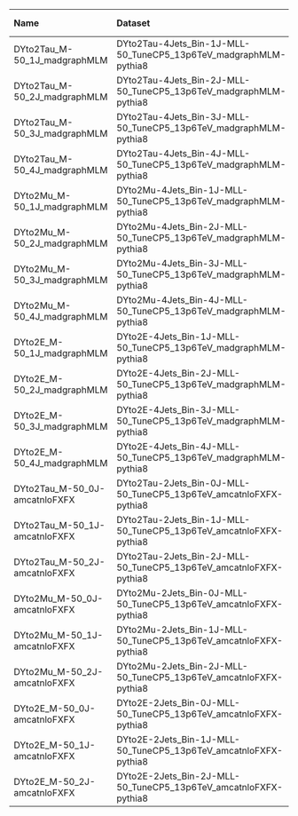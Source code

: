 | Name                          | Dataset                                                           | Root Status                       | NanoV15 Status                    | Chained Request                                                                                                                                                                                                         | RunIII2024Summer24 Root Request     |
|:------------------------------|:------------------------------------------------------------------|:----------------------------------|:----------------------------------|:------------------------------------------------------------------------------------------------------------------------------------------------------------------------------------------------------------------------|:------------------------------------|
| DYto2Tau_M-50_1J_madgraphMLM  | DYto2Tau-4Jets_Bin-1J-MLL-50_TuneCP5_13p6TeV_madgraphMLM-pythia8  | $${\color{red}\textbf{MISSING}}$$ | $${\color{red}\textbf{MISSING}}$$ | N/A                                                                                                                                                                                                                     | NONE                                |
| DYto2Tau_M-50_2J_madgraphMLM  | DYto2Tau-4Jets_Bin-2J-MLL-50_TuneCP5_13p6TeV_madgraphMLM-pythia8  | $${\color{red}\textbf{MISSING}}$$ | $${\color{red}\textbf{MISSING}}$$ | N/A                                                                                                                                                                                                                     | NONE                                |
| DYto2Tau_M-50_3J_madgraphMLM  | DYto2Tau-4Jets_Bin-3J-MLL-50_TuneCP5_13p6TeV_madgraphMLM-pythia8  | $${\color{red}\textbf{MISSING}}$$ | $${\color{red}\textbf{MISSING}}$$ | N/A                                                                                                                                                                                                                     | NONE                                |
| DYto2Tau_M-50_4J_madgraphMLM  | DYto2Tau-4Jets_Bin-4J-MLL-50_TuneCP5_13p6TeV_madgraphMLM-pythia8  | $${\color{red}\textbf{MISSING}}$$ | $${\color{red}\textbf{MISSING}}$$ | N/A                                                                                                                                                                                                                     | NONE                                |
| DYto2Mu_M-50_1J_madgraphMLM   | DYto2Mu-4Jets_Bin-1J-MLL-50_TuneCP5_13p6TeV_madgraphMLM-pythia8   | $${\color{red}\textbf{MISSING}}$$ | $${\color{red}\textbf{MISSING}}$$ | N/A                                                                                                                                                                                                                     | NONE                                |
| DYto2Mu_M-50_2J_madgraphMLM   | DYto2Mu-4Jets_Bin-2J-MLL-50_TuneCP5_13p6TeV_madgraphMLM-pythia8   | $${\color{red}\textbf{MISSING}}$$ | $${\color{red}\textbf{MISSING}}$$ | N/A                                                                                                                                                                                                                     | NONE                                |
| DYto2Mu_M-50_3J_madgraphMLM   | DYto2Mu-4Jets_Bin-3J-MLL-50_TuneCP5_13p6TeV_madgraphMLM-pythia8   | $${\color{red}\textbf{MISSING}}$$ | $${\color{red}\textbf{MISSING}}$$ | N/A                                                                                                                                                                                                                     | NONE                                |
| DYto2Mu_M-50_4J_madgraphMLM   | DYto2Mu-4Jets_Bin-4J-MLL-50_TuneCP5_13p6TeV_madgraphMLM-pythia8   | $${\color{red}\textbf{MISSING}}$$ | $${\color{red}\textbf{MISSING}}$$ | N/A                                                                                                                                                                                                                     | NONE                                |
| DYto2E_M-50_1J_madgraphMLM    | DYto2E-4Jets_Bin-1J-MLL-50_TuneCP5_13p6TeV_madgraphMLM-pythia8    | $${\color{red}\textbf{MISSING}}$$ | $${\color{red}\textbf{MISSING}}$$ | N/A                                                                                                                                                                                                                     | NONE                                |
| DYto2E_M-50_2J_madgraphMLM    | DYto2E-4Jets_Bin-2J-MLL-50_TuneCP5_13p6TeV_madgraphMLM-pythia8    | $${\color{red}\textbf{MISSING}}$$ | $${\color{red}\textbf{MISSING}}$$ | N/A                                                                                                                                                                                                                     | NONE                                |
| DYto2E_M-50_3J_madgraphMLM    | DYto2E-4Jets_Bin-3J-MLL-50_TuneCP5_13p6TeV_madgraphMLM-pythia8    | $${\color{red}\textbf{MISSING}}$$ | $${\color{red}\textbf{MISSING}}$$ | N/A                                                                                                                                                                                                                     | NONE                                |
| DYto2E_M-50_4J_madgraphMLM    | DYto2E-4Jets_Bin-4J-MLL-50_TuneCP5_13p6TeV_madgraphMLM-pythia8    | $${\color{red}\textbf{MISSING}}$$ | $${\color{red}\textbf{MISSING}}$$ | N/A                                                                                                                                                                                                                     | NONE                                |
| DYto2Tau_M-50_0J-amcatnloFXFX | DYto2Tau-2Jets_Bin-0J-MLL-50_TuneCP5_13p6TeV_amcatnloFXFX-pythia8 | $${\color{green}\textbf{DONE}}$$  | $${\color{green}\textbf{DONE}}$$  | [here](https://cms-pdmv-prod.web.cern.ch/mcm/requests?page=0&member_of_chain=GEN-chain_RunIII2024Summer24wmLHEGS_flowRunIII2024Summer24DRPremix_flowRunIII2024Summer24MiniAODv6_flowRunIII2024Summer24NanoAODv15-00053) | GEN-RunIII2024Summer24wmLHEGS-00053 |
| DYto2Tau_M-50_1J-amcatnloFXFX | DYto2Tau-2Jets_Bin-1J-MLL-50_TuneCP5_13p6TeV_amcatnloFXFX-pythia8 | $${\color{red}\textbf{MISSING}}$$ | $${\color{red}\textbf{MISSING}}$$ | N/A                                                                                                                                                                                                                     | NONE                                |
| DYto2Tau_M-50_2J-amcatnloFXFX | DYto2Tau-2Jets_Bin-2J-MLL-50_TuneCP5_13p6TeV_amcatnloFXFX-pythia8 | $${\color{red}\textbf{MISSING}}$$ | $${\color{red}\textbf{MISSING}}$$ | N/A                                                                                                                                                                                                                     | NONE                                |
| DYto2Mu_M-50_0J-amcatnloFXFX  | DYto2Mu-2Jets_Bin-0J-MLL-50_TuneCP5_13p6TeV_amcatnloFXFX-pythia8  | $${\color{green}\textbf{DONE}}$$  | $${\color{green}\textbf{DONE}}$$  | [here](https://cms-pdmv-prod.web.cern.ch/mcm/requests?page=0&member_of_chain=GEN-chain_RunIII2024Summer24wmLHEGS_flowRunIII2024Summer24DRPremix_flowRunIII2024Summer24MiniAODv6_flowRunIII2024Summer24NanoAODv15-00005) | GEN-RunIII2024Summer24wmLHEGS-00052 |
| DYto2Mu_M-50_1J-amcatnloFXFX  | DYto2Mu-2Jets_Bin-1J-MLL-50_TuneCP5_13p6TeV_amcatnloFXFX-pythia8  | $${\color{red}\textbf{MISSING}}$$ | $${\color{red}\textbf{MISSING}}$$ | N/A                                                                                                                                                                                                                     | NONE                                |
| DYto2Mu_M-50_2J-amcatnloFXFX  | DYto2Mu-2Jets_Bin-2J-MLL-50_TuneCP5_13p6TeV_amcatnloFXFX-pythia8  | $${\color{red}\textbf{MISSING}}$$ | $${\color{red}\textbf{MISSING}}$$ | N/A                                                                                                                                                                                                                     | NONE                                |
| DYto2E_M-50_0J-amcatnloFXFX   | DYto2E-2Jets_Bin-0J-MLL-50_TuneCP5_13p6TeV_amcatnloFXFX-pythia8   | $${\color{green}\textbf{DONE}}$$  | $${\color{green}\textbf{DONE}}$$  | [here](https://cms-pdmv-prod.web.cern.ch/mcm/requests?page=0&member_of_chain=GEN-chain_RunIII2024Summer24wmLHEGS_flowRunIII2024Summer24DRPremix_flowRunIII2024Summer24MiniAODv6_flowRunIII2024Summer24NanoAODv15-00054) | GEN-RunIII2024Summer24wmLHEGS-00054 |
| DYto2E_M-50_1J-amcatnloFXFX   | DYto2E-2Jets_Bin-1J-MLL-50_TuneCP5_13p6TeV_amcatnloFXFX-pythia8   | $${\color{red}\textbf{MISSING}}$$ | $${\color{red}\textbf{MISSING}}$$ | N/A                                                                                                                                                                                                                     | NONE                                |
| DYto2E_M-50_2J-amcatnloFXFX   | DYto2E-2Jets_Bin-2J-MLL-50_TuneCP5_13p6TeV_amcatnloFXFX-pythia8   | $${\color{red}\textbf{MISSING}}$$ | $${\color{red}\textbf{MISSING}}$$ | N/A                                                                                                                                                                                                                     | NONE                                |